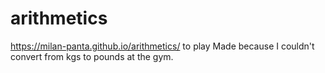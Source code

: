 # arithmetics
https://milan-panta.github.io/arithmetics/ to play
Made because I couldn't convert from kgs to pounds at the gym.
